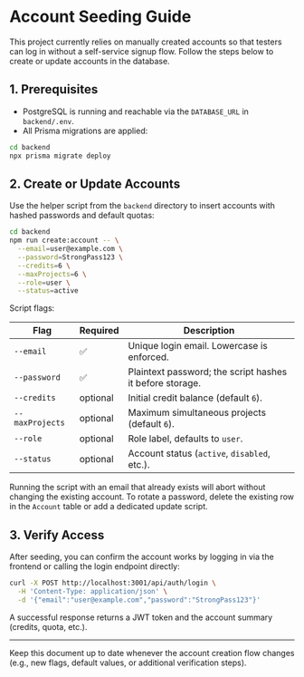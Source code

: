 # Account Seeding Guide

This project currently relies on manually created accounts so that testers can log in without a self-service signup flow. Follow the steps below to create or update accounts in the database.

## 1. Prerequisites

- PostgreSQL is running and reachable via the `DATABASE_URL` in `backend/.env`.
- All Prisma migrations are applied:

```bash
cd backend
npx prisma migrate deploy
```

## 2. Create or Update Accounts

Use the helper script from the `backend` directory to insert accounts with hashed passwords and default quotas:

```bash
cd backend
npm run create:account -- \
  --email=user@example.com \
  --password=StrongPass123 \
  --credits=6 \
  --maxProjects=6 \
  --role=user \
  --status=active
```

Script flags:

| Flag | Required | Description |
| ---- | -------- | ----------- |
| `--email` | ✅ | Unique login email. Lowercase is enforced. |
| `--password` | ✅ | Plaintext password; the script hashes it before storage. |
| `--credits` | optional | Initial credit balance (default `6`). |
| `--maxProjects` | optional | Maximum simultaneous projects (default `6`). |
| `--role` | optional | Role label, defaults to `user`. |
| `--status` | optional | Account status (`active`, `disabled`, etc.). |

Running the script with an email that already exists will abort without changing the existing account. To rotate a password, delete the existing row in the `Account` table or add a dedicated update script.

## 3. Verify Access

After seeding, you can confirm the account works by logging in via the frontend or calling the login endpoint directly:

```bash
curl -X POST http://localhost:3001/api/auth/login \
  -H 'Content-Type: application/json' \
  -d '{"email":"user@example.com","password":"StrongPass123"}'
```

A successful response returns a JWT token and the account summary (credits, quota, etc.).

---
Keep this document up to date whenever the account creation flow changes (e.g., new flags, default values, or additional verification steps).
